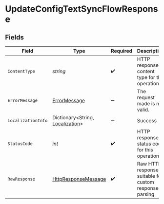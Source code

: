 # UpdateConfigTextSyncFlowResponse


## Fields

| Field                                                                                                                | Type                                                                                                                 | Required                                                                                                             | Description                                                                                                          |
| -------------------------------------------------------------------------------------------------------------------- | -------------------------------------------------------------------------------------------------------------------- | -------------------------------------------------------------------------------------------------------------------- | -------------------------------------------------------------------------------------------------------------------- |
| `ContentType`                                                                                                        | *string*                                                                                                             | :heavy_check_mark:                                                                                                   | HTTP response content type for this operation                                                                        |
| `ErrorMessage`                                                                                                       | [ErrorMessage](../../Models/Shared/ErrorMessage.md)                                                                  | :heavy_minus_sign:                                                                                                   | The request made is not valid.                                                                                       |
| `LocalizationInfo`                                                                                                   | Dictionary<String, [Localization](../../Models/Shared/Localization.md)>                                              | :heavy_minus_sign:                                                                                                   | Success                                                                                                              |
| `StatusCode`                                                                                                         | *int*                                                                                                                | :heavy_check_mark:                                                                                                   | HTTP response status code for this operation                                                                         |
| `RawResponse`                                                                                                        | [HttpResponseMessage](https://learn.microsoft.com/en-us/dotnet/api/system.net.http.httpresponsemessage?view=net-5.0) | :heavy_check_mark:                                                                                                   | Raw HTTP response; suitable for custom response parsing                                                              |